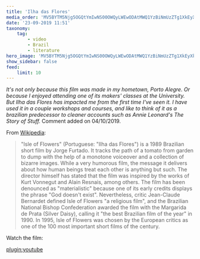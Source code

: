```yaml
---
title: 'Ilha das Flores'
media_order: 'MV5BYTM5Njg5OGQtYmIwNS00OWQyLWEwODAtMWQ1YzBiNmUzZTg1XkEyXkFqcGdeQXVyNjExODE1MDc@._V1_UY268_CR4,0,182,268_AL_.jpg'
date: '23-09-2019 11:51'
taxonomy:
    tag:
        - video
        - Brazil
        - literature
hero_image: 'MV5BYTM5Njg5OGQtYmIwNS00OWQyLWEwODAtMWQ1YzBiNmUzZTg1XkEyXkFqcGdeQXVyNjExODE1MDc@._V1_UY268_CR4,0,182,268_AL_.jpg'
show_sidebar: false
feed:
    limit: 10
---
```


*It's not only because this film was made in my hometown, Porto Alegre. Or because I enjoyed attending one of its makers' classes at the University. But Ilha das Flores has impacted me from the first time I've seen it. I have used it in a couple workshops and courses, and like to think of it as a brazilian predecessor to cleaner accounts such as Annie Leonard's The Story of Stuff.* Comment added on 04/10/2019.

From [Wikipedia](https://en.wikipedia.org/wiki/Isle_of_Flowers):

> "Isle of Flowers" (Portuguese: "Ilha das Flores") is a 1989 Brazilian short film by Jorge Furtado. It tracks the path of a tomato from garden to dump with the help of a monotone voiceover and a collection of bizarre images. While a very humorous film, the message it delivers about how human beings treat each other is anything but such. The director himself has stated that the film was inspired by the works of Kurt Vonnegut and Alain Resnais, among others.
> The film has been denounced as "materialistic" because one of its early credits displays the phrase "God doesn't exist". Nevertheless, critic Jean-Claude Bernardet defined Isle of Flowers "a religious film", and the Brazilian National Bishop Confederation awarded the film with the Margarida de Prata (Silver Daisy), calling it "the best Brazilian film of the year" in 1990. In 1995, Isle of Flowers was chosen by the European critics as one of the 100 most important short films of the century.

Watch the film:

[plugin:youtube](https://www.youtube.com/watch?v=ZQcdXh9v0pA)